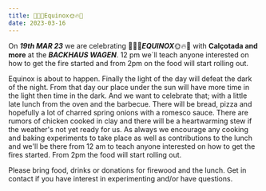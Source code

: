 ```yaml
---
title: 🌝🔥🌞Equinox🌞🔥🌝
date: 2023-03-16
---
```


On ***19th MAR 23*** we are celebrating    🌝🔥🌞***EQUINOX***🌞🔥🌝   with **Calçotada and more** at the ***BACKHAUS   WAGEN***. 12 pm we´ll teach anyone interested on how to get the fire started and from 2pm on the food will start rolling out.

Equinox is about to happen. Finally the light of the day will defeat the dark of the night. From that day our place under the sun will have more time in the light then time in the dark. And we want to celebrate that; with a little late lunch from the oven and the barbecue. There will be bread, pizza and hopefully a lot of charred spring onions with a romesco sauce. There are rumors of chicken cooked in clay and there will be a heartwarming stew if the weather's not yet ready for us.
As always we encourage any cooking and baking experiments to take place as well as contributions to the lunch and we'll be there from 12 am to teach anyone interested on how to get the fires started.
From 2pm the food will start rolling out.

Please bring food, drinks or donations for firewood and the lunch.
Get in contact if you have interest in experimenting and/or have questions.
